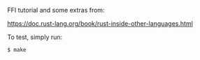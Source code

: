 FFI tutorial and some extras from:

https://doc.rust-lang.org/book/rust-inside-other-languages.html

To test, simply run:

```
$ make
```
